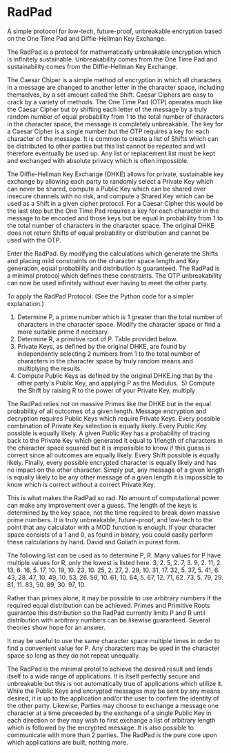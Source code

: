 # RadPad
A simple protocol for low-tech, future-proof, unbreakable encryption based on the One Time Pad and Diffie-Hellman Key Exchange.

The RadPad is a protocol for mathematically unbreakable encryption which is infinitely sustainable. Unbreakability comes from the One Time Pad and sustainability comes from the Diffie-Hellman Key Exchange.

The Caesar Chiper is a simple method of encryption in which all characters in a message are changed to another letter in the character space, including themselves, by a set amount called the Shift. Caesar Ciphers are easy to crack by a variety of methods. The One Time Pad (OTP) operates much like the Caesar Cipher but by shifting each letter of the message by a truly random number of equal probability from 1 to the total number of characters in the character space, the message is completely unbreakable. The key for a Caesar Cipher is a single number but the OTP requires a key for each character of the message. It is common to create a list of Shifts which can be distributed to other parties but this list cannot be repeated and will therefore eventually be used up. Any list or replacement list must be kept and exchanged with absolute privacy which is often impossible.

The Diffie-Hellman Key Exchange (DHKE) allows for private, sustainable key exchange by allowing each party to randomly select a Private Key which can never be shared, compute a Public Key which can be shared over insecure channels with no risk, and compute a Shared Key which can be used as a Shift in a given cipher protocol. For a Caesar Cipher this would be the last step but the One Time Pad requires a key for each character in the message to be encoded and those keys but be equal in probability from 1 to the total number of characters in the character space. The original DHKE does not return Shifts of equal probability or distribution and cannot be used with the OTP.

Enter the RadPad. By modifying the calculations which generate the Shifts and placing mild constraints on the character space length and Key generation, equal probability and distribution is guaranteed. The RadPad is a minimal protocol which defines these constraints. The OTP unbreakability can now be used infinitely without ever having to meet the other party.

To apply the RadPad Protocol: (See the Python code for a simpler explanation.)
  1) Determine P, a prime number which is 1 greater than the total number of characters in the character space. Modify the character space or find a more suitable prime if necesary.
  2) Determine R, a primitive root of P. Table provided below.
  3) Private Keys, as defined by the original DHKE, are found by independently selecting 2 numbers from 1 to the total number of characters in the character space by truly random means and multiplying the results.
  4) Compute Public Keys as defined by the original DHKE.ing that by the other party's Public Key, and applying P as the Modulus.
  5) Compute the Shift by raising R to the power of your Private Key, multiply
  
The RadPad relies not on massive Primes like the DHKE but in the equal probability of all outcomes of a given length. Message encryption and decryption requires Public Keys which require Private Keys. Every possible combination of Private Key selection is equally likely. Every Public Key possible is equally likely. A given Public Key has a probability of tracing back to the Private Key which generated it equal to 1/length of characters in the character space squared but it is impossible to know if this guess is correct since all outcomes are equally likely. Every Shift possible is equally likely. Finally, every possible encrypted character is equally likely and has no impact on the other character. Simply put, any message of a given length is equally likely to be any other message of a given length it is impossible to know which is correct without a correct Private Key.

This is what makes the RadPad so rad. No amount of computational power can make any improvement over a guess. The length of the keys is determined by the key space, not the time required to break down massive prime numbers. It is truly unbreakable, future-proof, and low-tech to the point that any calculator with a MOD function is enough. If your character space consists of a 1 and 0, as found in binary, you could easily perform these calculations by hand. David and Goliath in purest form.
  
The following list can be used as to determine P, R. Many values for P have multiple values for R, only the lowest is listed here. 3, 2. 5, 2. 7, 3. 9, 2. 11, 2. 13, 6. 16, 5. 17, 10. 19, 10. 23, 10. 25, 2. 27, 2. 29, 10. 31, 17. 32, 5. 37, 5. 41, 6. 43, 28. 47, 10. 49, 10. 53, 26. 59, 10. 61, 10. 64, 5. 67, 12. 71, 62. 73, 5. 79, 29. 81, 11. 83, 50. 89, 30. 97, 10.
  
Rather than primes alone, it may be possible to use arbitrary numbers if the required equal distribution can be achieved. Primes and Primitive Roots guarantee this distribution so the RadPad currently limits P and R until distribution with arbitrary numbers can be likewise guaranteed. Several theories show hope for an answer.
  
It may be useful to use the same character space multiple times in order to find a convenient value for P. Any characters may be used in the character space so long as they do not repeat unequally.
  
The RadPad is the minimal protol to achieve the desired result and lends itself to a wide range of applications. It is itself perfectly secure and unbreakable but this is not automatically true of applications which utilize it. While the Public Keys and encrypted messages may be sent by any means desired, it is up to the application and/or the user to confirm the identity of the other party. Likewise, Parties may choose to exchange a message one character at a time preceeded by the exchange of a single Public Key in each direction or they may wish to first exchange a list of arbitrary length which is followed by the encrypted message. It is also possible to communicate with more than 2 parties. The RadPad is the pure core upon which applications are built, nothing more.
